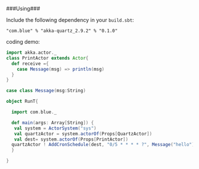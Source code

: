 ###Using###

Include the following dependency in your `build.sbt`:

    "com.blue" % "akka-quartz_2.9.2" % "0.1.0"

coding demo:

```scala
import akka.actor._
class PrintActor extends Actor{
  def receive ={
    case Message(msg) => println(msg)
  }
}

case class Message(msg:String)

object RunT{

  import com.blue._

  def main(args: Array[String]) {
   val system = ActorSystem("sys") 
   val quartzActor = system.actorOf(Props[QuartzActor])
   val dest= system.actorOf(Props[PrintActor])
  quartzActor ! AddCronSchedule(dest, "0/5 * * * * ?", Message("hello"))
  }

}

```
